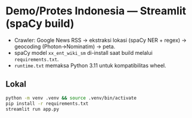 # Demo/Protes Indonesia — Streamlit (spaCy build)

- Crawler: Google News RSS → ekstraksi lokasi (spaCy NER + regex) → geocoding (Photon→Nominatim) → peta.
- spaCy model `xx_ent_wiki_sm` di-install saat build melalui `requirements.txt`.
- `runtime.txt` memaksa Python 3.11 untuk kompatibilitas wheel.

## Lokal
```bash
python -m venv .venv && source .venv/bin/activate
pip install -r requirements.txt
streamlit run app.py
